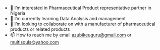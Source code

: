 - 👀 I’m interested in Pharmaceutical Product representative partner in Nigeria 
- 🌱 I’m currently learning Data Analysis and management 
- 💞️ I’m looking to collaborate on with a manufacturer of pharmaceutical products or related products 
- 📫 How to reach me by email azubikeuguru@gmail.com or multisouls@yahoo.com

<!---
Bobito123/Bobito123 is a ✨ special ✨ repository because its `README.md` (this file) appears on your GitHub profile.
You can click the Preview link to take a look at your changes.
--->

